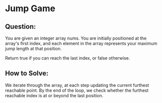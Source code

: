 # Jump Game

## Question:

You are given an integer array nums. You are initially positioned at the array's first index, and each element in the array represents your maximum jump length at that position.

Return true if you can reach the last index, or false otherwise.

## How to Solve:

We iterate through the array, at each step updating the current
furthest reachable point. By the end of the loop, we check whether the
furthest reachable index is at or beyond the last position.
